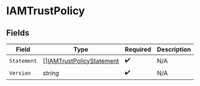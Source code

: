 # IAMTrustPolicy


## Fields

| Field                                                                       | Type                                                                        | Required                                                                    | Description                                                                 |
| --------------------------------------------------------------------------- | --------------------------------------------------------------------------- | --------------------------------------------------------------------------- | --------------------------------------------------------------------------- |
| `Statement`                                                                 | [][IAMTrustPolicyStatement](../../models/shared/iamtrustpolicystatement.md) | :heavy_check_mark:                                                          | N/A                                                                         |
| `Version`                                                                   | *string*                                                                    | :heavy_check_mark:                                                          | N/A                                                                         |